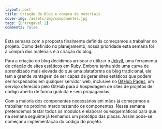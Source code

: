 ```yaml
---
layout: post
title: Criação do Blog e compra de materiais
cover-img: /assets/img/componentes.jpg
tags: [Entregavel 2]
comments: false
---
```


Esta semana com a proposta finalmente definida começamos a trabalhar no projeto. Como definido
no planejamento, nossa prioridade esta semana foi a compra dos materiais e a criação do blog.

Para a criação do blog decidimos arriscar e utilizar o [Jekyll](https://jekyllrb.com/), uma ferramenta de criação
de sites estáticos em Ruby. Embora tenha sido uma curva de aprendizado mais elevada do que uma plataforma de blog
tradicional, ele tem a grande vantagem de ser capaz de gerar sites estáticos que podem ser hospedados em qualquer servidor web, inclusive no [GitHub
Pages](https://pages.github.com/), um serviço oferecido pelo GitHub para a hospedagem de sites de projetos de código aberto de forma gratuita e sem propagandas.

Com a maioria dos componentes necessários em mãos já começamos a trabalhar no próximo marco testando os componentes. Nessa semana pretendemos testar todos os módulos e elaborar os esquemáticos para que na semana seguinte já tenhamos um protótipo das placas. Assim pode-se começar a implementação do código do projeto.
